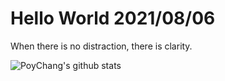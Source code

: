 # Hello World 2021/08/06

When there is no distraction, there is clarity.

![PoyChang's github stats](https://github-readme-stats.vercel.app/api?username=poychang&show_icons=true&theme=dracula)
